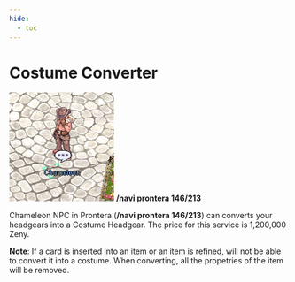 ```yaml
---
hide:
  - toc
---
```

# Costume Converter
![Chameleon NPC](img/Chameleon.png)
**/navi prontera 146/213** 

Chameleon NPC in Prontera (**/navi prontera 146/213**) can converts your headgears into a Costume Headgear. The price for this service is 1,200,000 Zeny.

**Note**: If a card is inserted into an item or an item is refined, will not be able to convert it into a costume. When converting, all the propetries of the item will be removed.